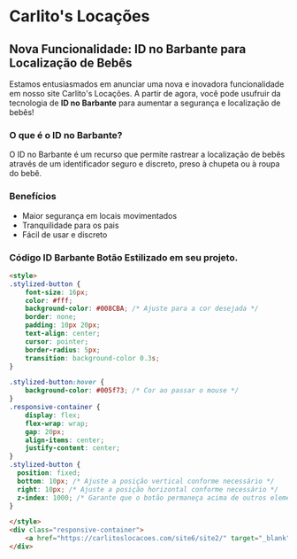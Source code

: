 # Carlito's Locações

## Nova Funcionalidade: ID no Barbante para Localização de Bebês

Estamos entusiasmados em anunciar uma nova e inovadora funcionalidade em nosso site Carlito's Locações. A partir de agora, você pode usufruir da tecnologia de **ID no Barbante** para aumentar a segurança e localização de bebês!

### O que é o ID no Barbante?

O ID no Barbante é um recurso que permite rastrear a localização de bebês através de um identificador seguro e discreto, preso à chupeta ou à roupa do bebê.

### Benefícios

- Maior segurança em locais movimentados
- Tranquilidade para os pais
- Fácil de usar e discreto

### Código ID Barbante Botão Estilizado em seu projeto.

```html
<style>
.stylized-button {
    font-size: 16px;
    color: #fff;
    background-color: #008CBA; /* Ajuste para a cor desejada */
    border: none;
    padding: 10px 20px;
    text-align: center;
    cursor: pointer;
    border-radius: 5px;
    transition: background-color 0.3s;
}

.stylized-button:hover {
    background-color: #005f73; /* Cor ao passar o mouse */
}
.responsive-container {
    display: flex;
    flex-wrap: wrap;
    gap: 20px;
    align-items: center;
    justify-content: center;
}
.stylized-button {
  position: fixed;
  bottom: 10px; /* Ajuste a posição vertical conforme necessário */
  right: 10px; /* Ajuste a posição horizontal conforme necessário */
  z-index: 1000; /* Garante que o botão permaneça acima de outros elementos */
}

</style>
<div class="responsive-container">
    <a href="https://carlitoslocacoes.com/site6/site2/" target="_blank" class="stylized-button">ID no Barbante</a>
</div>
